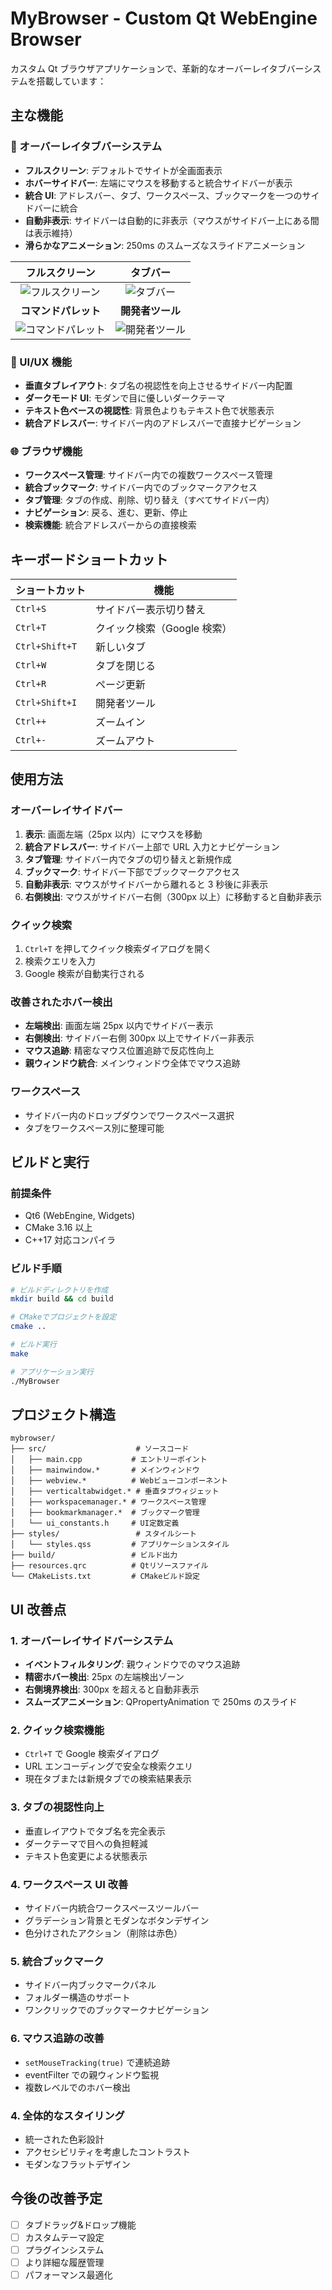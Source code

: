 # MyBrowser - Custom Qt WebEngine Browser

カスタム Qt ブラウザアプリケーションで、革新的なオーバーレイタブバーシステムを搭載しています：

## 主な機能

### 🎨 オーバーレイタブバーシステム

- **フルスクリーン**: デフォルトでサイトが全画面表示
- **ホバーサイドバー**: 左端にマウスを移動すると統合サイドバーが表示
- **統合 UI**: アドレスバー、タブ、ワークスペース、ブックマークを一つのサイドバーに統合
- **自動非表示**: サイドバーは自動的に非表示（マウスがサイドバー上にある間は表示維持）
- **滑らかなアニメーション**: 250ms のスムーズなスライドアニメーション

| フルスクリーン                                         | タブバー                                 |
| :--------------------------------------------------: | :--------------------------------------: |
| ![フルスクリーン](docs/fullscrean.png)                  | ![タブバー](docs/tabbar.png)               |
| **コマンドパレット**                                      | **開発者ツール**                             |
| ![コマンドパレット](docs/commandpalette.png)           | ![開発者ツール](docs/developertool.png)      |

### 🔧 UI/UX 機能

- **垂直タブレイアウト**: タブ名の視認性を向上させるサイドバー内配置
- **ダークモード UI**: モダンで目に優しいダークテーマ
- **テキスト色ベースの視認性**: 背景色よりもテキスト色で状態表示
- **統合アドレスバー**: サイドバー内のアドレスバーで直接ナビゲーション

### 🌐 ブラウザ機能

- **ワークスペース管理**: サイドバー内での複数ワークスペース管理
- **統合ブックマーク**: サイドバー内でのブックマークアクセス
- **タブ管理**: タブの作成、削除、切り替え（すべてサイドバー内）
- **ナビゲーション**: 戻る、進む、更新、停止
- **検索機能**: 統合アドレスバーからの直接検索

## キーボードショートカット

| ショートカット | 機能                        |
| -------------- | --------------------------- |
| `Ctrl+S`       | サイドバー表示切り替え      |
| `Ctrl+T`       | クイック検索（Google 検索） |
| `Ctrl+Shift+T` | 新しいタブ                  |
| `Ctrl+W`       | タブを閉じる                |
| `Ctrl+R`       | ページ更新                  |
| `Ctrl+Shift+I` | 開発者ツール                |
| `Ctrl++`       | ズームイン                  |
| `Ctrl+-`       | ズームアウト                |

## 使用方法

### オーバーレイサイドバー

1. **表示**: 画面左端（25px 以内）にマウスを移動
2. **統合アドレスバー**: サイドバー上部で URL 入力とナビゲーション
3. **タブ管理**: サイドバー内でタブの切り替えと新規作成
4. **ブックマーク**: サイドバー下部でブックマークアクセス
5. **自動非表示**: マウスがサイドバーから離れると 3 秒後に非表示
6. **右側検出**: マウスがサイドバー右側（300px 以上）に移動すると自動非表示

### クイック検索

1. `Ctrl+T` を押してクイック検索ダイアログを開く
2. 検索クエリを入力
3. Google 検索が自動実行される

### 改善されたホバー検出

- **左端検出**: 画面左端 25px 以内でサイドバー表示
- **右側検出**: サイドバー右側 300px 以上でサイドバー非表示
- **マウス追跡**: 精密なマウス位置追跡で反応性向上
- **親ウィンドウ統合**: メインウィンドウ全体でマウス追跡

### ワークスペース

- サイドバー内のドロップダウンでワークスペース選択
- タブをワークスペース別に整理可能

## ビルドと実行

### 前提条件

- Qt6 (WebEngine, Widgets)
- CMake 3.16 以上
- C++17 対応コンパイラ

### ビルド手順

```bash
# ビルドディレクトリを作成
mkdir build && cd build

# CMakeでプロジェクトを設定
cmake ..

# ビルド実行
make

# アプリケーション実行
./MyBrowser
```

## プロジェクト構造

```
mybrowser/
├── src/                    # ソースコード
│   ├── main.cpp           # エントリーポイント
│   ├── mainwindow.*       # メインウィンドウ
│   ├── webview.*          # Webビューコンポーネント
│   ├── verticaltabwidget.* # 垂直タブウィジェット
│   ├── workspacemanager.* # ワークスペース管理
│   ├── bookmarkmanager.*  # ブックマーク管理
│   └── ui_constants.h     # UI定数定義
├── styles/                 # スタイルシート
│   └── styles.qss         # アプリケーションスタイル
├── build/                 # ビルド出力
├── resources.qrc          # Qtリソースファイル
└── CMakeLists.txt         # CMakeビルド設定
```

## UI 改善点

### 1. オーバーレイサイドバーシステム

- **イベントフィルタリング**: 親ウィンドウでのマウス追跡
- **精密ホバー検出**: 25px の左端検出ゾーン
- **右側境界検出**: 300px を超えると自動非表示
- **スムーズアニメーション**: QPropertyAnimation で 250ms のスライド

### 2. クイック検索機能

- `Ctrl+T` で Google 検索ダイアログ
- URL エンコーディングで安全な検索クエリ
- 現在タブまたは新規タブでの検索結果表示

### 3. タブの視認性向上

- 垂直レイアウトでタブ名を完全表示
- ダークテーマで目への負担軽減
- テキスト色変更による状態表示

### 4. ワークスペース UI 改善

- サイドバー内統合ワークスペースツールバー
- グラデーション背景とモダンなボタンデザイン
- 色分けされたアクション（削除は赤色）

### 5. 統合ブックマーク

- サイドバー内ブックマークパネル
- フォルダー構造のサポート
- ワンクリックでのブックマークナビゲーション

### 6. マウス追跡の改善

- `setMouseTracking(true)` で連続追跡
- eventFilter での親ウィンドウ監視
- 複数レベルでのホバー検出

### 4. 全体的なスタイリング

- 統一された色彩設計
- アクセシビリティを考慮したコントラスト
- モダンなフラットデザイン

## 今後の改善予定

- [ ] タブドラッグ&ドロップ機能
- [ ] カスタムテーマ設定
- [ ] プラグインシステム
- [ ] より詳細な履歴管理
- [ ] パフォーマンス最適化
